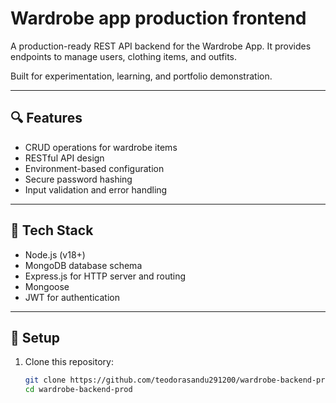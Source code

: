 # Wardrobe app production frontend

A production-ready REST API backend for the Wardrobe App. It provides endpoints to manage users, clothing items, and outfits.

Built for experimentation, learning, and portfolio demonstration.

---

## 🔍 Features

- CRUD operations for wardrobe items
- RESTful API design
- Environment-based configuration
- Secure password hashing
- Input validation and error handling

---

## 🧰 Tech Stack

- Node.js (v18+)
- MongoDB database schema
- Express.js for HTTP server and routing
- Mongoose 
- JWT for authentication

---

## 🚀 Setup

1. Clone this repository:
   ```bash
   git clone https://github.com/teodorasandu291200/wardrobe-backend-prod.git
   cd wardrobe-backend-prod
